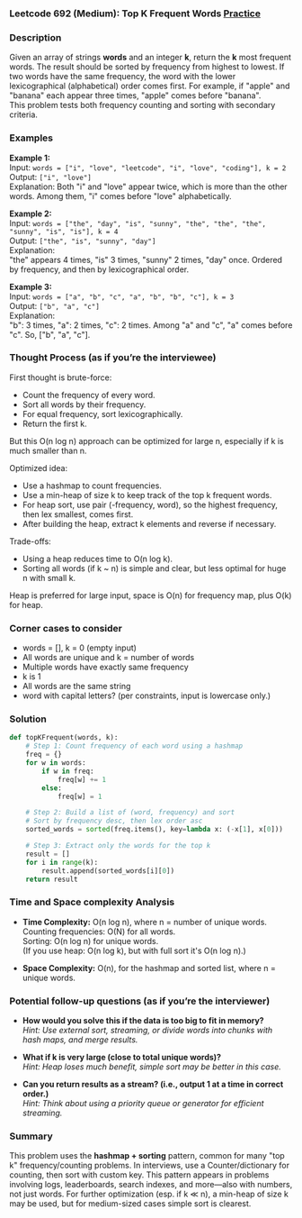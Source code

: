 ### Leetcode 692 (Medium): Top K Frequent Words [Practice](https://leetcode.com/problems/top-k-frequent-words)

### Description  
Given an array of strings **words** and an integer **k**, return the **k** most frequent words. The result should be sorted by frequency from highest to lowest. If two words have the same frequency, the word with the lower lexicographical (alphabetical) order comes first. For example, if "apple" and "banana" each appear three times, "apple" comes before "banana".  
This problem tests both frequency counting and sorting with secondary criteria.

### Examples  

**Example 1:**  
Input: `words = ["i", "love", "leetcode", "i", "love", "coding"], k = 2`  
Output: `["i", "love"]`  
Explanation: Both "i" and "love" appear twice, which is more than the other words. Among them, "i" comes before "love" alphabetically.

**Example 2:**  
Input: `words = ["the", "day", "is", "sunny", "the", "the", "the", "sunny", "is", "is"], k = 4`  
Output: `["the", "is", "sunny", "day"]`  
Explanation:  
"the" appears 4 times, "is" 3 times, "sunny" 2 times, "day" once. Ordered by frequency, and then by lexicographical order.

**Example 3:**  
Input: `words = ["a", "b", "c", "a", "b", "b", "c"], k = 3`  
Output: `["b", "a", "c"]`  
Explanation:  
"b": 3 times, "a": 2 times, "c": 2 times. Among "a" and "c", "a" comes before "c". So, ["b", "a", "c"].

### Thought Process (as if you’re the interviewee)  
First thought is brute-force:
- Count the frequency of every word.
- Sort all words by their frequency.
- For equal frequency, sort lexicographically.
- Return the first k.

But this O(n log n) approach can be optimized for large n, especially if k is much smaller than n.

Optimized idea:
- Use a hashmap to count frequencies.
- Use a min-heap of size k to keep track of the top k frequent words.
- For heap sort, use pair (-frequency, word), so the highest frequency, then lex smallest, comes first.
- After building the heap, extract k elements and reverse if necessary.

Trade-offs:
- Using a heap reduces time to O(n log k).
- Sorting all words (if k ~ n) is simple and clear, but less optimal for huge n with small k.

Heap is preferred for large input, space is O(n) for frequency map, plus O(k) for heap.

### Corner cases to consider  
- words = [], k = 0 (empty input)
- All words are unique and k = number of words
- Multiple words have exactly same frequency
- k is 1
- All words are the same string
- word with capital letters? (per constraints, input is lowercase only.)

### Solution

```python
def topKFrequent(words, k):
    # Step 1: Count frequency of each word using a hashmap
    freq = {}
    for w in words:
        if w in freq:
            freq[w] += 1
        else:
            freq[w] = 1

    # Step 2: Build a list of (word, frequency) and sort
    # Sort by frequency desc, then lex order asc
    sorted_words = sorted(freq.items(), key=lambda x: (-x[1], x[0]))

    # Step 3: Extract only the words for the top k
    result = []
    for i in range(k):
        result.append(sorted_words[i][0])
    return result
```

### Time and Space complexity Analysis  

- **Time Complexity:** O(n log n), where n = number of unique words.  
  Counting frequencies: O(N) for all words.  
  Sorting: O(n log n) for unique words.  
  (If you use heap: O(n log k), but with full sort it's O(n log n).)

- **Space Complexity:** O(n), for the hashmap and sorted list, where n = unique words.


### Potential follow-up questions (as if you’re the interviewer)  

- **How would you solve this if the data is too big to fit in memory?**  
  *Hint: Use external sort, streaming, or divide words into chunks with hash maps, and merge results.*

- **What if k is very large (close to total unique words)?**  
  *Hint: Heap loses much benefit, simple sort may be better in this case.*

- **Can you return results as a stream? (i.e., output 1 at a time in correct order.)**  
  *Hint: Think about using a priority queue or generator for efficient streaming.*

### Summary
This problem uses the **hashmap + sorting** pattern, common for many "top k" frequency/counting problems. In interviews, use a Counter/dictionary for counting, then sort with custom key. This pattern appears in problems involving logs, leaderboards, search indexes, and more—also with numbers, not just words. For further optimization (esp. if k ≪ n), a min-heap of size k may be used, but for medium-sized cases simple sort is clearest.